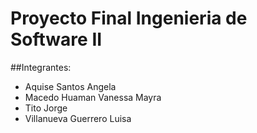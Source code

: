 # Proyecto Final Ingenieria de Software II
##Integrantes:

- Aquise Santos Angela
- Macedo Huaman Vanessa Mayra
- Tito Jorge
- Villanueva Guerrero Luisa

